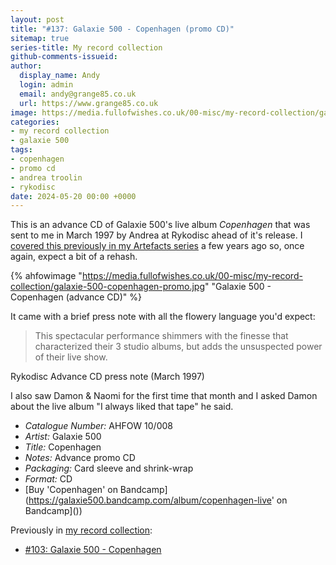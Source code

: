 ```yaml
---
layout: post
title: "#137: Galaxie 500 - Copenhagen (promo CD)"
sitemap: true
series-title: My record collection
github-comments-issueid:
author:
  display_name: Andy
  login: admin
  email: andy@grange85.co.uk
  url: https://www.grange85.co.uk
image: https://media.fullofwishes.co.uk/00-misc/my-record-collection/galaxie-500-copenhagen-promo.jpg
categories:
- my record collection
- galaxie 500
tags:
- copenhagen
- promo cd
- andrea troolin
- rykodisc
date: 2024-05-20 00:00 +0000
---
```

This is an advance CD of Galaxie 500's live album _Copenhagen_ that was sent to me in March 1997 by Andrea at Rykodisc ahead of it's release. I [covered this previously in my Artefacts series](https://www.fullofwishes.co.uk/2019/06/07/artefacts-001-galaxie-500-advance-cd/) a few years ago so, once again, expect a bit of a rehash.

{% ahfowimage "https://media.fullofwishes.co.uk/00-misc/my-record-collection/galaxie-500-copenhagen-promo.jpg" "Galaxie 500 - Copenhagen (advance CD)" %}

It came with a brief press note with all the flowery language you'd expect:

<blockquote>
This spectacular performance shimmers with the finesse that characterized their 3 studio albums, but adds the unsuspected power of their live show.
</blockquote>
<p class="caption">Rykodisc Advance CD press note (March 1997)</p>

I also saw Damon & Naomi for the first time that month and I asked Damon about the live album "I always liked that tape" he said.

 - *Catalogue Number:* AHFOW 10/008
 - *Artist:* Galaxie 500
 - *Title:* Copenhagen
 - *Notes:* Advance promo CD
 - *Packaging:* Card sleeve and shrink-wrap
 - *Format:* CD
 - [Buy 'Copenhagen' on Bandcamp](https://galaxie500.bandcamp.com/album/copenhagen-live' on Bandcamp]())

 Previously in [my record collection](/category/my-record-collection):
  - [#103: Galaxie 500 - Copenhagen](/2024/01/22/my-record-collection-103-galaxie-500-copenhagen/)

